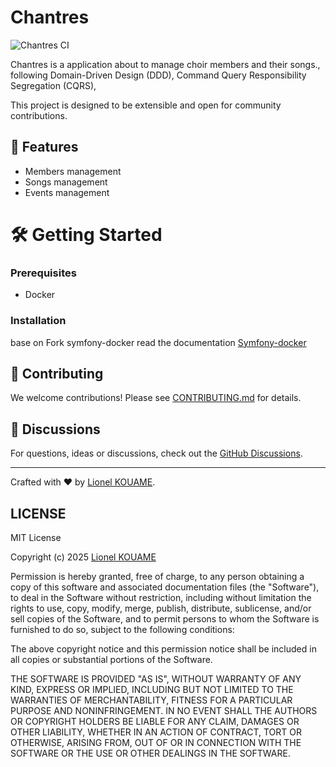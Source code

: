 # Chantres

![Chantres CI](https://github.com/lionelkouame/chantres/actions/workflows/ci.yml/badge.svg)



Chantres is a application about to manage choir members and their songs.,
following Domain-Driven Design (DDD),
Command Query Responsibility Segregation (CQRS),

This project is designed to be extensible and open for community contributions.

## 🚀 Features
- Members management
- Songs management
- Events management

# 🛠️ Getting Started

### Prerequisites
- Docker

### Installation
base on Fork symfony-docker read the documentation
[Symfony-docker](docs/symfony-docker.md)


## 🤝 Contributing
We welcome contributions! Please see [CONTRIBUTING.md](CONTRIBUTING.md) for details.

## 💬 Discussions
For questions, ideas or discussions, check out the [GitHub Discussions](https://github.com/yourusername/quiz-master/discussions).

---

Crafted with ❤️ by [Lionel KOUAME](https://github.com/lionelkouame).

## LICENSE

MIT License

Copyright (c) 2025 [Lionel KOUAME](https://github.com/lionelkouame)

Permission is hereby granted, free of charge, to any person obtaining a copy
of this software and associated documentation files (the "Software"), to deal
in the Software without restriction, including without limitation the rights
to use, copy, modify, merge, publish, distribute, sublicense, and/or sell
copies of the Software, and to permit persons to whom the Software is
furnished to do so, subject to the following conditions:

The above copyright notice and this permission notice shall be included in all
copies or substantial portions of the Software.

THE SOFTWARE IS PROVIDED "AS IS", WITHOUT WARRANTY OF ANY KIND, EXPRESS OR
IMPLIED, INCLUDING BUT NOT LIMITED TO THE WARRANTIES OF MERCHANTABILITY,
FITNESS FOR A PARTICULAR PURPOSE AND NONINFRINGEMENT. IN NO EVENT SHALL THE
AUTHORS OR COPYRIGHT HOLDERS BE LIABLE FOR ANY CLAIM, DAMAGES OR OTHER
LIABILITY, WHETHER IN AN ACTION OF CONTRACT, TORT OR OTHERWISE, ARISING FROM,
OUT OF OR IN CONNECTION WITH THE SOFTWARE OR THE USE OR OTHER DEALINGS IN THE
SOFTWARE.
